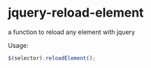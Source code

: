 jquery-reload-element
=====================

a function to reload any element with jquery


Usage:
```javascript
$(selector).reloadElement();
```
